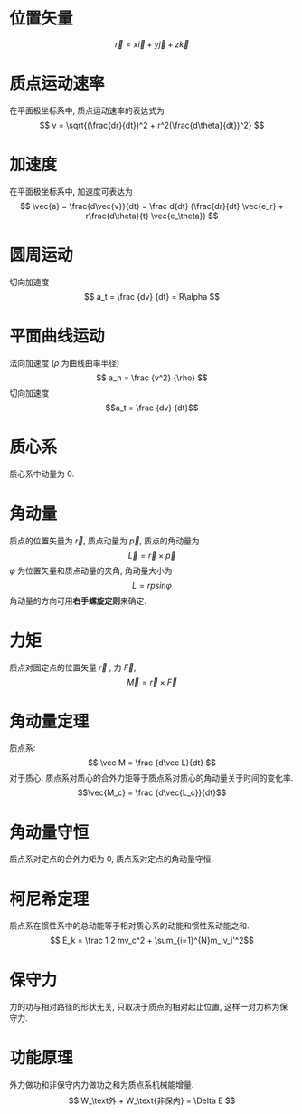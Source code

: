 # 位置矢量

$$ \vec{r} = x\vec i + y \vec j + z \vec k $$

# 质点运动速率

在平面极坐标系中, 质点运动速率的表达式为 $$ v = \sqrt{(\frac{dr}{dt})^2 + r^2(\frac{d\theta}{dt})^2} $$

# 加速度

在平面极坐标系中, 加速度可表达为 $$ \vec{a} = \frac{d\vec{v}}{dt} = \frac d{dt} (\frac{dr}{dt} \vec{e_r} + r\frac{d\theta}{t} \vec{e_\theta}) $$

# 圆周运动

切向加速度 $$ a_t = \frac {dv} {dt} = R\alpha $$

# 平面曲线运动

法向加速度 ($\rho$ 为曲线曲率半径) $$ a_n = \frac {v^2} {\rho} $$
切向加速度 $$a_t = \frac {dv} {dt}$$

# 质心系

质心系中动量为 0. 

# 角动量

质点的位置矢量为 $\vec{r}$, 质点动量为 $\vec p$, 质点的角动量为
$$ \vec{L} = \vec{r} \times \vec{p}$$
$\varphi$ 为位置矢量和质点动量的夹角, 角动量大小为 $$ L = rp sin\varphi$$
角动量的方向可用**右手螺旋定则**来确定. 

# 力矩

质点对固定点的位置矢量 $\vec r$ , 力 $\vec F$, 
$$ \vec M = \vec r \times \vec F $$

# 角动量定理

质点系: $$ \vec M = \frac {d\vec L}{dt} $$
对于质心: 质点系对质心的合外力矩等于质点系对质心的角动量关于时间的变化率. $$\vec{M_c} = \frac {d\vec{L_c}}{dt}$$

# 角动量守恒

质点系对定点的合外力矩为 0, 质点系对定点的角动量守恒. 

# 柯尼希定理

质点系在惯性系中的总动能等于相对质心系的动能和惯性系动能之和. 
$$ E_k = \frac 1 2 mv_c^2 + \sum_{i=1}^{N}m_iv_i'^2$$

# 保守力

力的功与相对路径的形状无关, 只取决于质点的相对起止位置, 这样一对力称为保守力. 

# 功能原理

外力做功和非保守内力做功之和为质点系机械能增量.  $$ W_\text外 + W_\text{非保内} = \Delta E $$